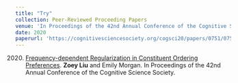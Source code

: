```yaml
---
title: "Try"
collection: Peer-Reviewed Proceeding Papers
venue: 'In Proceedings of the 42nd Annual Conference of the Cognitive Science Society'
date: 2020
paperurl: 'https://cognitivesciencesociety.org/cogsci20/papers/0751/0751.pdf'
---
```

2020. [Frequency-dependent Regularization in Constituent Ordering Preferences](https://cognitivesciencesociety.org/cogsci20/papers/0751/0751.pdf). **Zoey Liu** and Emily Morgan. In Proceedings of the 42nd Annual Conference of the Cognitive Science Society.
